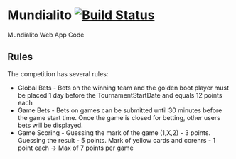 Mundialito [![Build Status](https://travis-ci.org/ezraroi/Mundialito.svg?branch=master)](https://travis-ci.org/ezraroi/Mundialito)
==========

Mundialito Web App Code

<h2>Rules</h2>
The competition has several rules:
<ul>
<li>Global Bets - Bets on the winning team and the golden boot player must be placed 1 day before the TournamentStartDate and equals 12 points each
<li>Game Bets - Bets on games can be submitted until 30 minutes before the game start time. Once the game is closed for betting, other users bets will be displayed.
<li>Game Scoring - Guessing the mark of the game (1,X,2) - 3 points. Guessing the result - 5 points. Mark of yellow cards and corenrs - 1 point each -> Max of 7 points per game
</ul>
